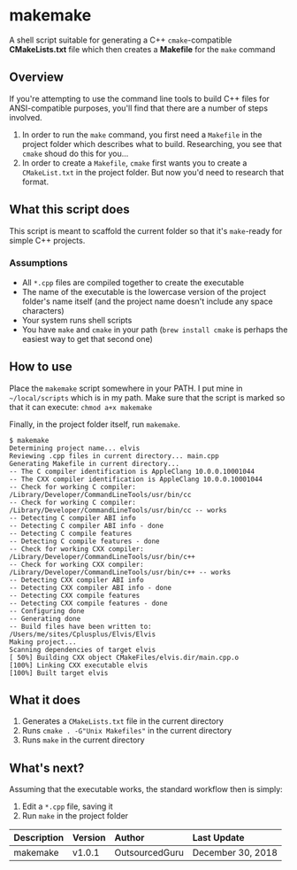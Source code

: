 # makemake
A shell script suitable for generating a C++ `cmake`-compatible **CMakeLists.txt** file which then creates a **Makefile** for the `make` command

## Overview
If you're attempting to use the command line tools to build C++ files for ANSI-compatible purposes, you'll find that there are a number of steps involved.

1. In order to run the `make` command, you first need a `Makefile` in the project folder which describes what to build. Researching, you see that `cmake` shoud do this for you...
2. In order to create a `Makefile`, `cmake` first wants you to create a `CMakeList.txt` in the project folder. But now you'd need to research that format.

## What this script does
This script is meant to scaffold the current folder so that it's `make`-ready for simple C++ projects.

### Assumptions
* All `*.cpp` files are compiled together to create the executable
* The name of the executable is the lowercase version of the project folder's name itself (and the project name doesn't include any space characters)
* Your system runs shell scripts
* You have `make` and `cmake` in your path (`brew install cmake` is perhaps the easiest way to get that second one)

## How to use
Place the `makemake` script somewhere in your PATH. I put mine in `~/local/scripts` which is in my path. Make sure that the script is marked so that it can execute: `chmod a+x makemake`

Finally, in the project folder itself, run `makemake`.

```
$ makemake
Determining project name... elvis
Reviewing .cpp files in current directory... main.cpp
Generating Makefile in current directory...
-- The C compiler identification is AppleClang 10.0.0.10001044
-- The CXX compiler identification is AppleClang 10.0.0.10001044
-- Check for working C compiler: /Library/Developer/CommandLineTools/usr/bin/cc
-- Check for working C compiler: /Library/Developer/CommandLineTools/usr/bin/cc -- works
-- Detecting C compiler ABI info
-- Detecting C compiler ABI info - done
-- Detecting C compile features
-- Detecting C compile features - done
-- Check for working CXX compiler: /Library/Developer/CommandLineTools/usr/bin/c++
-- Check for working CXX compiler: /Library/Developer/CommandLineTools/usr/bin/c++ -- works
-- Detecting CXX compiler ABI info
-- Detecting CXX compiler ABI info - done
-- Detecting CXX compile features
-- Detecting CXX compile features - done
-- Configuring done
-- Generating done
-- Build files have been written to: /Users/me/sites/Cplusplus/Elvis/Elvis
Making project...
Scanning dependencies of target elvis
[ 50%] Building CXX object CMakeFiles/elvis.dir/main.cpp.o
[100%] Linking CXX executable elvis
[100%] Built target elvis
```

## What it does
1. Generates a `CMakeLists.txt` file in the current directory
2. Runs `cmake . -G"Unix Makefiles"` in the current directory
3. Runs `make` in the current directory

## What's next?
Assuming that the executable works, the standard workflow then is simply:

1. Edit a `*.cpp` file, saving it
2. Run `make` in the project folder

|Description|Version|Author|Last Update|
|:---|:---|:---|:---|
|makemake|v1.0.1|OutsourcedGuru|December 30, 2018|